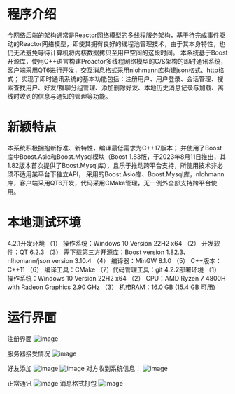 # 程序介绍
今网络后端的架构通常是Reactor网络模型的多线程服务架构，基于待完成事件驱动的Reactor网络模型，即使其拥有良好的线程池管理技术，由于其本身特性，也仍无法避免等待计算机将内核数据拷贝至用户空间的这段时间。
本系统基于Boost开源库，使用C++语言构建Proactor多线程网络模型的C/S架构的即时通讯系统，客户端采用QT6进行开发，交互消息格式采用nlohmann库构建json格式、http格式；
实现了即时通讯系统的基本功能包括：注册用户、用户登录、会话管理、搜索查找用户、好友/群聊分组管理、添加删除好友、本地历史消息记录与加载、离线时收到的信息与通知的管理等功能。

# 新颖特点
本系统积极拥抱新标准、新特性，编译最低需求为C++17版本；
并使用了Boost库中Boost.Asio和Boost.Mysql模块（Boost 1.83版，于2023年8月11日推出，其1.82版本首次提供了Boost.Mysql库），且乐于推动跨平台支持，所使用技术非必须不适用某平台下独立API，
采用的Boost.Asio库、Boost.Mysql库，nlohmann库，客户端采用QT6开发，代码采用CMake管理，无一例外全部支持跨平台使用。

# 本地测试环境
4.2.1开发环境
（1） 操作系统：Windows 10 Version 22H2 x64
（2） 开发软件：QT 6.2.3
（3） 需下载第三方开源库：Boost version 1.82.3、nlhomann/json version 3.10.4
（4） 编译器：MinGW 8.1.0
（5） C++版本：C++11
（6） 编译工具：CMake
（7）代码管理工具：git
4.2.2部署环境
（1） 操作系统：Windows 10 Version 22H2 x64
（2） CPU：AMD Ryzen 7 4800H with Radeon Graphics   2.90 GHz
（3） 机带RAM：16.0 GB (15.4 GB 可用)


# 运行界面
注册界面
![image](https://github.com/user-attachments/assets/5718d504-819e-4868-a5ab-e11b1408c438)

服务器接受情况
![image](https://github.com/user-attachments/assets/595d91c6-eaa8-4b81-acc8-1ba9c7856d1e)

好友添加
![image](https://github.com/user-attachments/assets/77025e9c-ac79-4e11-8907-58a6dbd4530c)
![image](https://github.com/user-attachments/assets/c5cba34b-fa19-42f7-abc1-231268fc51b5)
对方收到系统信息：
![image](https://github.com/user-attachments/assets/9eca8275-a12a-415b-837a-6869d3356d0d)


正常通讯
![image](https://github.com/user-attachments/assets/70459117-b7df-483b-8d0d-b8ecedca9561)
消息格式打包
![image](https://github.com/user-attachments/assets/6e9f2286-97e9-4ba9-94be-4c537fdf3275)






